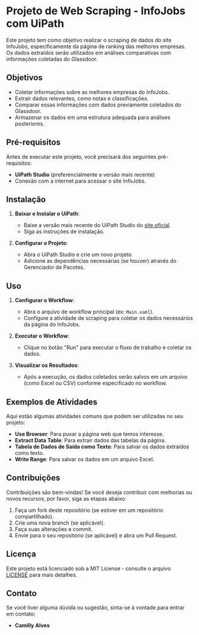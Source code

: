 # Projeto de Web Scraping - InfoJobs com UiPath

Este projeto tem como objetivo realizar o scraping de dados do site InfoJobs, especificamente da página de ranking das melhores empresas. Os dados extraídos serão utilizados em análises comparativas com informações coletadas do Glassdoor.

## Objetivos

- Coletar informações sobre as melhores empresas do InfoJobs.
- Extrair dados relevantes, como notas e classificações.
- Comparar essas informações com dados previamente coletados do Glassdoor.
- Armazenar os dados em uma estrutura adequada para análises posteriores.

## Pré-requisitos

Antes de executar este projeto, você precisará dos seguintes pré-requisitos:

- **UiPath Studio** (preferencialmente a versão mais recente)
- Conexão com a internet para acessar o site InfoJobs.

## Instalação

1. **Baixar e Instalar o UiPath**:
   - Baixe a versão mais recente do UiPath Studio do [site oficial](https://www.uipath.com).
   - Siga as instruções de instalação.

2. **Configurar o Projeto**:
   - Abra o UiPath Studio e crie um novo projeto.
   - Adicione as dependências necessárias (se houver) através do Gerenciador de Pacotes.

## Uso

1. **Configurar o Workflow**:
   - Abra o arquivo de workflow principal (ex: `Main.xaml`).
   - Configure a atividade de scraping para coletar os dados necessários da página do InfoJobs.

2. **Executar o Workflow**:
   - Clique no botão "Run" para executar o fluxo de trabalho e coletar os dados.

3. **Visualizar os Resultados**:
   - Após a execução, os dados coletados serão salvos em um arquivo (como Excel ou CSV) conforme especificado no workflow.

## Exemplos de Atividades

Aqui estão algumas atividades comuns que podem ser utilizadas no seu projeto:

- **Use Browser**: Para puxar a página web que temos interesse.
- **Extract Data Table**: Para extrair dados das tabelas da página.
- **Tabela de Dados de Saída como Texto**: Para salvar os dados extraídos como texto.
- **Write Range**: Para salvar os dados em um arquivo Excel.

## Contribuições

Contribuições são bem-vindas! Se você deseja contribuir com melhorias ou novos recursos, por favor, siga as etapas abaixo:

1. Faça um fork deste repositório (se estiver em um repositório compartilhado).
2. Crie uma nova branch (se aplicável).
3. Faça suas alterações e commit.
4. Envie para o seu repositório (se aplicável) e abra um Pull Request.

## Licença

Este projeto está licenciado sob a MIT License - consulte o arquivo [LICENSE](LICENSE) para mais detalhes.

## Contato

Se você tiver alguma dúvida ou sugestão, sinta-se à vontade para entrar em contato:

- **Camilly Alves** 
